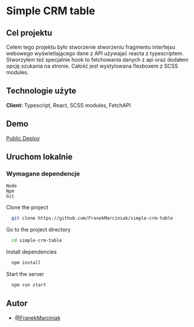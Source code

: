 # Simple CRM table

## Cel projektu

Celem tego projektu było stworzenie stworzeniu fragmentu interfejsu webowego wyświetlającego dane z API używajać reacta z typescriptem. Stworzyłem też specjalnie hook to fetchowania danych z api oraz dodałem opcję szukania na stronie. Całość jest wystylowana flexboxem z SCSS modules.

## Technologie użyte

**Client:** Typescript, React, SCSS modules, FetchAPI

## Demo
[Public Deploy](https://fs-table-task.netlify.app/)

## Uruchom lokalnie

### Wymagane dependencje

```
Node
Npm
Git
```

Clone the project

```bash
  git clone https://github.com/FranekMarciniak/simple-crm-table
```

Go to the project directory

```bash
  cd simple-crm-table
```

Install dependencies

```bash
  npm install
```

Start the server

```bash
  npm run start
```

## Autor

- [@FranekMarciniak](https://github.com/FranekMarciniak)
